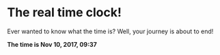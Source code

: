 # The real time clock!

Ever wanted to know what the time is? Well, your journey is about to end!

**The time is Nov 10, 2017, 09:37**